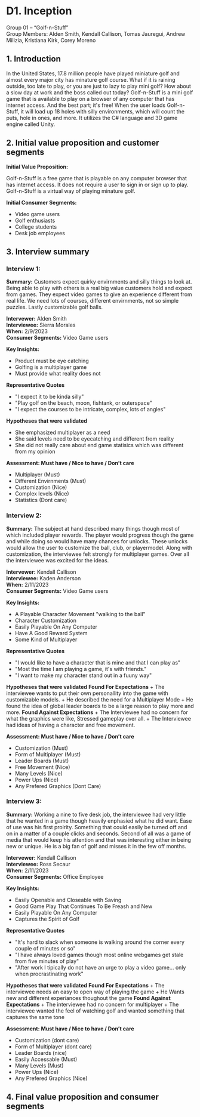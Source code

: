 # D1. Inception

Group 01 – “Golf-n-Stuff”\
Group Members: Alden Smith, Kendall Callison, Tomas Jauregui, Andrew Milizia, Kristiana Kirk, Corey Moreno

## 1. Introduction 
In the United States, 17.8 million people have played miniature golf and almost every major city has minature golf course. What if it is raining outside, too late to play, or you are just to lazy to play mini golf? How about a slow day at work and the boss called out today? Golf-n-Stuff is a mini golf game that is available to play on a browser of any computer that has internet access. And the best part; it's free! When the user loads Golf-n-Stuff, it will load up 18 holes with silly environments, which will count the puts, hole in ones, and more. It utilizes the C# language and 3D game engine called Unity. 

## 2. Initial value proposition and customer segments
**Initial Value Proposition:**

Golf-n-Stuff is a free game that is playable on any computer browser that has internet access. It does not require a user to sign in or sign up to play. Golf-n-Stuff is a virtual way of playing minature golf.

**Initial Consumer Segments:**

- Video game users
- Golf enthusiasts
- College students
- Desk job employees


## 3. Interview summary
### Interview 1:
**Summary:** Customers expect quirky envirnments and silly things to look at. Being able to play with others is a real big value customers hold and expect from games. They expect video games to give an experience different from real life. We need lots of courses, different envirnments, not so simple puzzles. Lastly customizable golf balls.

**Intervewer:** Alden Smith\
**Interviewee:** Sierra Morales\
**When:** 2/9/2023\
**Consumer Segments:** Video Game users

**Key Insights:**
+ Product must be eye catching
+ Golfing is a multiplayer game
+ Must provide what reality does not

**Representative Quotes**
+ "I expect it to be kinda silly"
+ "Play golf on the beach, moon, fishtank, or outerspace"
+ "I expect the courses to be intricate, complex, lots of angles"

**Hypotheses that were validated**
+ She emphasized multiplayer as a need
+ She said levels need to be eyecatching and different from reality
+ She did not really care about end game statisics which was different from my opinion

**Assessment: Must have / Nice to have / Don’t care**
+ Multiplayer (Must)
+ Different Envirnments (Must)
+ Customization (Nice)
+ Complex levels (Nice)
+ Statistics (Dont care)

### Interview 2:
**Summary:** The subject at hand described many things though most of which included player rewards. The player would progress though the game and while doing so would have many chances for unlocks. These unlocks would allow the user to customize the ball, club, or playermodel. Along with customization, the interviewee felt strongly for multiplayer games. Over all the interviewee was excited for the ideas.

**Intervewer:** Kendall Callison\
**Interviewee:** Kaden Anderson\
**When:** 2/11/2023\
**Consumer Segments:** Video Game users

**Key Insights:**
+ A Playable Character Movement "walking to the ball"
+ Character Customization
+ Easily Playable On Any Computer
+ Have A Good Reward System
+ Some Kind of Multiplayer

**Representative Quotes**
+ "I would like to have a character that is mine and that I can play as"
+ "Most the time I am playing a game, it's with friends."
+ "I want to make my character stand out in a fuuny way"

**Hypotheses that were validated**
  **Found For Expectations**
    + The interviewee wants to put their own personallity into the game with customizable models.
    + He described the need for a Multiplayer Mode
    + He found the idea of global leader boards to be a large reason to play more and more.
  **Found Against Expectations**
    + The Interviewee had no concern for what the graphics were like, Stressed gameplay over all.
    + The Interviewee had ideas of having a character and free movement.

**Assessment: Must have / Nice to have / Don’t care**
+ Customization (Must)
+ Form of Multiplayer (Must)
+ Leader Boards (Must)
+ Free Movement (Nice)
+ Many Levels (Nice)
+ Power Ups (Nice)
+ Any Prefered Graphics (Dont Care)

### Interview 3:
**Summary:** Working a nine to five desk job, the interviewee had very little that he wanted in a game though heavily enphasied what he did want. Ease of use was his first proirity. Something that could easily be turned off and on in a matter of a couple clicks and seconds. Second of all was a game of media that would keep his attention and that was interesting either in being new or unique. He is a big fan of golf and misses it in the few off months.

**Intervewer:** Kendall Callison\
**Interviewee:** Ross Secaur\
**When:** 2/11/2023\
**Consumer Segments:** Office Employee

**Key Insights:**
+ Easily Openable and Closeable with Saving
+ Good Game Play That Continues To Be Freash and New 
+ Easily Playable On Any Computer
+ Captures the Spirit of Golf

**Representative Quotes**
+ "It's hard to slack when someone is walking around the corner every couple of minutes or so"
+ "I have always loved games though most online webgames get stale from five minutes of play"
+ "After work I tipically do not have an urge to play a video game... only when procrastinating work"

**Hypotheses that were validated**
  **Found For Expectations**
    + The interviewee needs an easy to open way of playing the game
    + He Wants new and different experiances thoughout the game
  **Found Against Expectations**
    + The interviewee had no concern for multiplayer
    + The interviewee wanted the feel of watching golf and wanted something that captures the same tone

**Assessment: Must have / Nice to have / Don’t care**
+ Customization (dont care)
+ Form of Multiplayer (dont care)
+ Leader Boards (nice)
+ Easily Accessable (Must)
+ Many Levels (Must)
+ Power Ups (Nice)
+ Any Prefered Graphics (Nice)

## 4. Final value proposition and consumer segments
